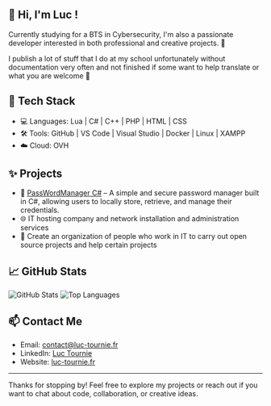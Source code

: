 ## 👋 Hi, I'm Luc !

Currently studying for a BTS in Cybersecurity, I'm also a passionate developer interested in both professional and creative projects. 🚀

I publish a lot of stuff that I do at my school unfortunately without documentation very often and not finished if some want to help translate or what you are welcome 🙂
## 🧰 Tech Stack

- 💻 Languages: Lua | C# | C++ | PHP | HTML | CSS  
- 🛠️ Tools: GitHub | VS Code | Visual Studio | Docker | Linux | XAMPP
- ☁️ Cloud: OVH

## ✨ Projects

- 🔧 [PassWordManager C#](https://github.com/pixe71/PassWord-Manager) – A simple and secure password manager built in C#, allowing users to locally store, retrieve, and manage their credentials.
- 🌐 IT hosting company and network installation and administration services
- 👥 Create an organization of people who work in IT to carry out open source projects and help certain projects

## 📈 GitHub Stats

<!-- GitHub Stats avec thème par défaut -->
![GitHub Stats](https://github-readme-stats.vercel.app/api?username=pixe71&show_icons=true) <!-- Top Languages avec thème par défaut --> ![Top Languages](https://github-readme-stats.vercel.app/api/top-langs/?username=pixe71&layout=compact)

## 📫 Contact Me
- Email: [contact@luc-tournie.fr](mailto:contact@luc-tournie.fr)  
- LinkedIn: [Luc Tournie](https://www.linkedin.com/in/luc-tourni%C3%A9-862ba0224/)  
- Website: [luc-tournie.fr](https://luc-tournie.fr/)

---

Thanks for stopping by! Feel free to explore my projects or reach out if you want to chat about code, collaboration, or creative ideas.
